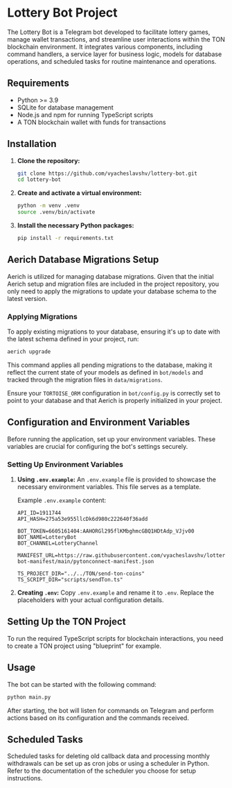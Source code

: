 # Lottery Bot Project

The Lottery Bot is a Telegram bot developed to facilitate lottery games, manage wallet transactions, and streamline user interactions within the TON blockchain environment. It integrates various components, including command handlers, a service layer for business logic, models for database operations, and scheduled tasks for routine maintenance and operations.

## Requirements

- Python >= 3.9
- SQLite for database management
- Node.js and npm for running TypeScript scripts
- A TON blockchain wallet with funds for transactions

## Installation

1. **Clone the repository:**

   ```bash
   git clone https://github.com/vyacheslavshv/lottery-bot.git
   cd lottery-bot
   ```

2. **Create and activate a virtual environment:**

   ```bash
   python -m venv .venv
   source .venv/bin/activate
   ```

3. **Install the necessary Python packages:**

   ```bash
   pip install -r requirements.txt
   ```

## Aerich Database Migrations Setup

Aerich is utilized for managing database migrations. Given that the initial Aerich setup and migration files are included in the project repository, you only need to apply the migrations to update your database schema to the latest version.

### Applying Migrations

To apply existing migrations to your database, ensuring it's up to date with the latest schema defined in your project, run:

```bash
aerich upgrade
```

This command applies all pending migrations to the database, making it reflect the current state of your models as defined in `bot/models` and tracked through the migration files in `data/migrations`.

Ensure your `TORTOISE_ORM` configuration in `bot/config.py` is correctly set to point to your database and that Aerich is properly initialized in your project.

## Configuration and Environment Variables

Before running the application, set up your environment variables. These variables are crucial for configuring the bot's settings securely.

### Setting Up Environment Variables

1. **Using `.env.example`:** An `.env.example` file is provided to showcase the necessary environment variables. This file serves as a template.

   Example `.env.example` content:
   
   ```plaintext
   API_ID=1911744
   API_HASH=275a53e955llcDk6d980c222640f36add

   BOT_TOKEN=6605161404:AAHORGl295flKMbghmcGBQ1HDtAdp_VJjv00
   BOT_NAME=LotteryBot
   BOT_CHANNEL=LotteryChannel

   MANIFEST_URL=https://raw.githubusercontent.com/vyacheslavshv/lottery-bot-manifest/main/pytonconnect-manifest.json

   TS_PROJECT_DIR="../../TON/send-ton-coins"
   TS_SCRIPT_DIR="scripts/sendTon.ts"
   ```
   
2. **Creating `.env`:** Copy `.env.example` and rename it to `.env`. Replace the placeholders with your actual configuration details.

## Setting Up the TON Project

To run the required TypeScript scripts for blockchain interactions, you need to create a TON project using "blueprint" for example.

## Usage

The bot can be started with the following command:

```bash
python main.py
```

After starting, the bot will listen for commands on Telegram and perform actions based on its configuration and the commands received.

## Scheduled Tasks

Scheduled tasks for deleting old callback data and processing monthly withdrawals can be set up as cron jobs or using a scheduler in Python. Refer to the documentation of the scheduler you choose for setup instructions.